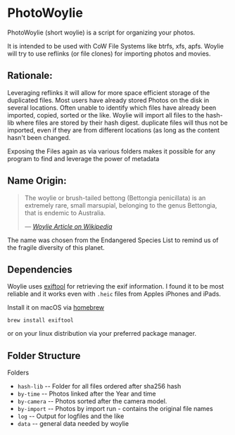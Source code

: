 # PhotoWoylie

PhotoWoylie (short woylie) is a script for organizing your photos.

It is intended to be used with CoW File Systems like btrfs, xfs, apfs. Woylie will try to use reflinks (or file clones)
for importing photos and movies.

## Rationale:

Leveraging reflinks it will allow for more space efficient storage of the duplicated files. Most users have already
stored Photos on the disk in several locations. Often unable to identify which files have already been imported,
copied, sorted or the like. Woylie will import all files to the hash-lib where files are stored by their hash digest.
duplicate files will thus not be imported, even if they are from different locations (as long as the content hasn't
been changed.

Exposing the Files again as via various folders makes it possible for any program to find and leverage the power of metadata


## Name Origin:

> The woylie or brush-tailed bettong (Bettongia penicillata) is an extremely rare, small marsupial, belonging to the
genus Bettongia, that is endemic to Australia.
>
> &mdash; <cite> [Woylie Article on Wikipedia](https://en.wikipedia.org/wiki/Woylie)</cite>

The name was chosen from the Endangered Species List to remind us of the fragile diversity of this planet.

## Dependencies 

Woylie uses [exiftool](https://exiftool.org/) for retrieving the exif information. I found it to be most reliable and it works even with `.heic` 
files from Apples iPhones and iPads. 

Install it on macOS via [homebrew](https://brew.sh/)
```
brew install exiftool
```
or on your linux distribution via your preferred package manager. 

## Folder Structure


Folders
 - `hash-lib` -- Folder for all files ordered after sha256 hash
 - `by-time` -- Photos linked after the Year and time
 - `by-camera` -- Photos sorted after the camera model.
 - `by-import` -- Photos by import run - contains the original file names
 - `log` -- Output for logfiles and the like
 - `data` -- general data needed by woylie

